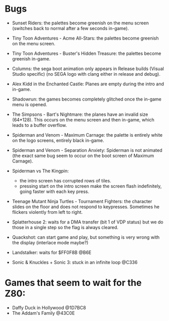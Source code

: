 # Bugs

- Sunset Riders: the palettes become greenish on the menu screen
                 (switches back to normal after a few seconds in-game).

- Tiny Toon Adventures - Acme All-Stars: the palettes become greenish on the menu screen.

- Tiny Toon Adventures - Buster's Hidden Treasure: the palettes become greenish in-game.

- Columns: the sega boot animation only appears in Release builds (Visual Studio specific)
           (no SEGA logo with clang either in release and debug).

- Alex Kidd in the Enchanted Castle: Planes are empty during the intro and in-game.

- Shadowrun: the games becomes completely glitched once the in-game menu is opened.

- The Simpsons - Bart's Nightmare: the planes have an invalid size (64*128). This occurs on
the menu screen and then in-game, which leads to a buffer overflow.

- Spiderman and Venom - Maximum Carnage: the palette is entirely white on the logo screens,
entirely black in-game.

- Spiderman and Venom - Separation Anxiety: Spiderman is not animated (the exact same bug
seem to occur on the boot screen of Maximum Carnage).

- Spiderman vs The Kingpin:
  - the intro screen has corrupted rows of tiles.
  - pressing start on the intro screen make the screen flash indefinitely, going faster with
  each key press.

- Teenage Mutant Ninja Turtles - Tournament Fighters: the character slides on the floor and does
not respond to keypresses. Sometimes he flickers violently from left to right.

- Splatterhouse 2: waits for a DMA transfer (bit 1 of VDP status) but we do those in a single step
so the flag is always cleared.

- Quackshot: can start game and play, but something is very wrong with the
  display (interlace mode maybe?)

- Landstalker: waits for $FF0F8B @B6E

- Sonic & Knuckles + Sonic 3: stuck in an infinite loop @C336

# Games that seem to wait for the Z80:

- Daffy Duck in Hollywood @1D7BC8
- The Addam's Family @43C0E
